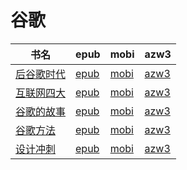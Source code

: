 # 谷歌

| 书名 | epub | mobi | azw3 |
| --- | --- | --- | --- |
| [后谷歌时代](http://ct.dalanmei.com/f/31084289-572112644-206e34) | [epub](http://ct.dalanmei.com/f/31084289-572112644-206e34) | [mobi](http://ct.dalanmei.com/f/31084289-571723186-38e0d3) | [azw3](http://ct.dalanmei.com/f/31084289-572116870-78370e) |
| [互联网四大](http://ct.dalanmei.com/f/31084289-572114194-cb57cc) | [epub](http://ct.dalanmei.com/f/31084289-572114194-cb57cc) | [mobi](http://ct.dalanmei.com/f/31084289-571713819-3634e4) | [azw3](http://ct.dalanmei.com/f/31084289-572127439-abaf82) |
| [谷歌的故事](http://ct.dalanmei.com/f/31084289-572114573-1cb484) | [epub](http://ct.dalanmei.com/f/31084289-572114573-1cb484) | [mobi](http://ct.dalanmei.com/f/31084289-571712638-380216) | [azw3](http://ct.dalanmei.com/f/31084289-572131918-a257ac) |
| [谷歌方法](http://ct.dalanmei.com/f/31084289-572010709-1b6449) | [epub](http://ct.dalanmei.com/f/31084289-572010709-1b6449) | [mobi](http://ct.dalanmei.com/f/31084289-571562887-81e332) | [azw3](http://ct.dalanmei.com/f/31084289-571911077-2f52fb) |
| [设计冲刺](None) | [epub](None) | [mobi](None) | [azw3](None) |
